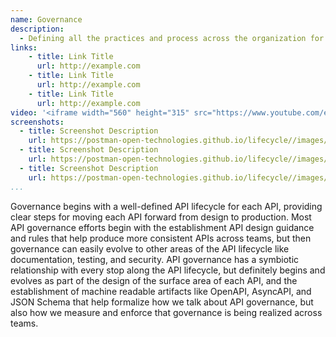```yaml
---
name: Governance
description: 
  - Defining all the practices and process across the organization for delivering APIs, establishing well known and communicated areas, elements, and actions that shape how API operations function, providing all teams with what they need to effectively deliver API infrastructure from start to finish.
links:
    - title: Link Title
      url: http://example.com
    - title: Link Title
      url: http://example.com
    - title: Link Title
      url: http://example.com            
video: '<iframe width="560" height="315" src="https://www.youtube.com/embed/mYZz_0mTrn0" title="YouTube video player" frameborder="0" allow="accelerometer; autoplay; clipboard-write; encrypted-media; gyroscope; picture-in-picture" allowfullscreen></iframe>'
screenshots:
  - title: Screenshot Description
    url: https://postman-open-technologies.github.io/lifecycle//images/postman-screenshot.png          
  - title: Screenshot Description
    url: https://postman-open-technologies.github.io/lifecycle//images/postman-screenshot.png  
  - title: Screenshot Description
    url: https://postman-open-technologies.github.io/lifecycle//images/postman-screenshot.png   
...
```

Governance begins with a well-defined API lifecycle for each API, providing clear steps for moving each API forward from design to production. Most API governance efforts begin with the establishment API design guidance and rules that help produce more consistent APIs across teams, but then governance can easily evolve to other areas of the API lifecycle like documentation, testing, and security. API governance has a symbiotic relationship with every stop along the API lifecycle, but definitely begins and evolves as part of the design of the surface area of each API, and the establishment of machine readable artifacts like OpenAPI, AsyncAPI, and JSON Schema that help formalize how we talk about API governance, but also how we measure and enforce that governance is being realized across teams.
